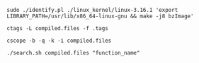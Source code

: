     sudo ./identify.pl ./linux_kernel/linux-3.16.1 'export LIBRARY_PATH=/usr/lib/x86_64-linux-gnu && make -j8 bzImage'
    
    ctags -L compiled.files -f .tags
    
    cscope -b -q -k -i compiled.files
    
    ./search.sh compiled.files "function_name"
